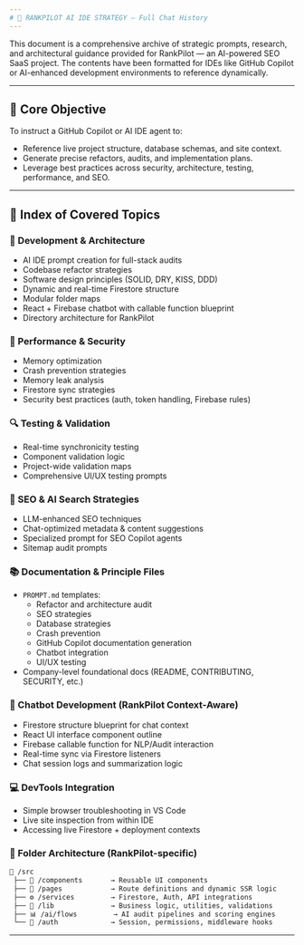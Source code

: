 ```yaml
---
# 💬 RANKPILOT AI IDE STRATEGY — Full Chat History
---
```


This document is a comprehensive archive of strategic prompts, research, and architectural guidance provided for RankPilot — an AI-powered SEO SaaS project. The contents have been formatted for IDEs like GitHub Copilot or AI-enhanced development environments to reference dynamically.

---

## 🧠 Core Objective
To instruct a GitHub Copilot or AI IDE agent to:
- Reference live project structure, database schemas, and site context.
- Generate precise refactors, audits, and implementation plans.
- Leverage best practices across security, architecture, testing, performance, and SEO.

---

## 🧭 Index of Covered Topics

### 🔧 Development & Architecture
- AI IDE prompt creation for full-stack audits
- Codebase refactor strategies
- Software design principles (SOLID, DRY, KISS, DDD)
- Dynamic and real-time Firestore structure
- Modular folder maps
- React + Firebase chatbot with callable function blueprint
- Directory architecture for RankPilot

### 🚀 Performance & Security
- Memory optimization
- Crash prevention strategies
- Memory leak analysis
- Firestore sync strategies
- Security best practices (auth, token handling, Firebase rules)

### 🔍 Testing & Validation
- Real-time synchronicity testing
- Component validation logic
- Project-wide validation maps
- Comprehensive UI/UX testing prompts

### 🧩 SEO & AI Search Strategies
- LLM-enhanced SEO techniques
- Chat-optimized metadata & content suggestions
- Specialized prompt for SEO Copilot agents
- Sitemap audit prompts

### 📚 Documentation & Principle Files
- `PROMPT.md` templates:
  - Refactor and architecture audit
  - SEO strategies
  - Database strategies
  - Crash prevention
  - GitHub Copilot documentation generation
  - Chatbot integration
  - UI/UX testing
- Company-level foundational docs (README, CONTRIBUTING, SECURITY, etc.)

### 🧠 Chatbot Development (RankPilot Context-Aware)
- Firestore structure blueprint for chat context
- React UI interface component outline
- Firebase callable function for NLP/Audit interaction
- Real-time sync via Firestore listeners
- Chat session logs and summarization logic

### 💻 DevTools Integration
- Simple browser troubleshooting in VS Code
- Live site inspection from within IDE
- Accessing live Firestore + deployment contexts

### 📁 Folder Architecture (RankPilot-specific)
```txt
📁 /src
 ├── 🧩 /components       → Reusable UI components
 ├── 📜 /pages            → Route definitions and dynamic SSR logic
 ├── ⚙️ /services         → Firestore, Auth, API integrations
 ├── 🧠 /lib              → Business logic, utilities, validations
 ├── 📊 /ai/flows         → AI audit pipelines and scoring engines
 └── 🔐 /auth             → Session, permissions, middleware hooks
```

---




